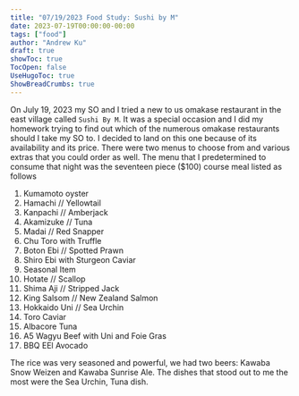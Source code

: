 ```yaml
---
title: "07/19/2023 Food Study: Sushi by M"
date: 2023-07-19T00:00:00-00:00
tags: ["food"]
author: "Andrew Ku"
draft: true
showToc: true
TocOpen: false
UseHugoToc: true
ShowBreadCrumbs: true
---
```


On July 19, 2023 my SO and I tried a new to us omakase restaurant in the east village called `Sushi By M`. It was a special occasion and I did my homework trying to find out which of the numerous omakase restaurants should I take my SO to. I decided to land on this one because of its availability and its price. There were two menus to choose from and various extras that you could order as well. The menu that I predetermined to consume that night was the seventeen piece ($100) course meal listed as follows
1. Kumamoto oyster
2. Hamachi // Yellowtail
3. Kanpachi // Amberjack
4. Akamizuke // Tuna
5. Madai // Red Snapper
6. Chu Toro with Truffle
7. Boton Ebi // Spotted Prawn
8. Shiro Ebi with Sturgeon Caviar
9. Seasonal Item
10. Hotate // Scallop
11. Shima Aji // Stripped Jack
12. King Salsom // New Zealand Salmon
13. Hokkaido Uni // Sea Urchin
14. Toro Caviar
15. Albacore Tuna
16. A5 Wagyu Beef with Uni and Foie Gras
17. BBQ EEl Avocado 


The rice was very seasoned and powerful, we had two beers: Kawaba Snow Weizen and Kawaba Sunrise Ale. The dishes that stood out to me the most were the Sea Urchin, Tuna dish. 
